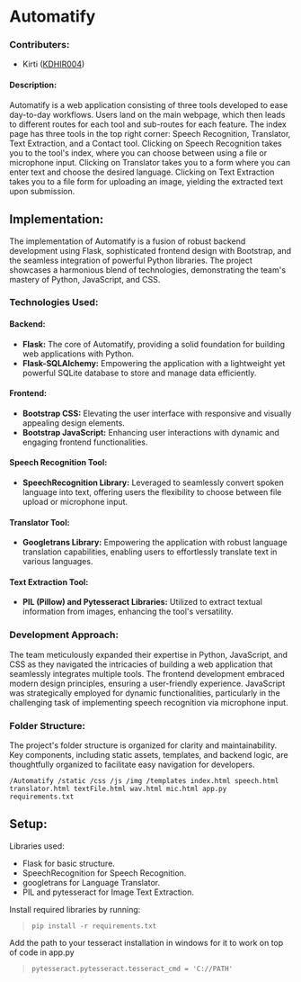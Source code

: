 # Automatify

### Contributers:
- Kirti ([KDHIR004](https://github.com/KDHIR004))

#### Description:
Automatify is a web application consisting of three tools developed to ease day-to-day workflows. Users land on the main webpage, which then leads to different routes for each tool and sub-routes for each feature. The index page has three tools in the top right corner: Speech Recognition, Translator, Text Extraction, and a Contact tool. Clicking on Speech Recognition takes you to the tool's index, where you can choose between using a file or microphone input. Clicking on Translator takes you to a form where you can enter text and choose the desired language. Clicking on Text Extraction takes you to a file form for uploading an image, yielding the extracted text upon submission.


## Implementation:
The implementation of Automatify is a fusion of robust backend development using Flask, sophisticated frontend design with Bootstrap, and the seamless integration of powerful Python libraries. The project showcases a harmonious blend of technologies, demonstrating the team's mastery of Python, JavaScript, and CSS.


### Technologies Used:
#### Backend:
- **Flask:** The core of Automatify, providing a solid foundation for building web applications with Python.
- **Flask-SQLAlchemy:** Empowering the application with a lightweight yet powerful SQLite database to store and manage data efficiently.

#### Frontend:
- **Bootstrap CSS:** Elevating the user interface with responsive and visually appealing design elements.
- **Bootstrap JavaScript:** Enhancing user interactions with dynamic and engaging frontend functionalities.

#### Speech Recognition Tool:
- **SpeechRecognition Library:** Leveraged to seamlessly convert spoken language into text, offering users the flexibility to choose between file upload or microphone input.

#### Translator Tool:
- **Googletrans Library:** Empowering the application with robust language translation capabilities, enabling users to effortlessly translate text in various languages.

#### Text Extraction Tool:
- **PIL (Pillow) and Pytesseract Libraries:** Utilized to extract textual information from images, enhancing the tool's versatility.

### Development Approach:
The team meticulously expanded their expertise in Python, JavaScript, and CSS as they navigated the intricacies of building a web application that seamlessly integrates multiple tools. The frontend development embraced modern design principles, ensuring a user-friendly experience. JavaScript was strategically employed for dynamic functionalities, particularly in the challenging task of implementing speech recognition via microphone input.

### Folder Structure:
The project's folder structure is organized for clarity and maintainability. Key components, including static assets, templates, and backend logic, are thoughtfully organized to facilitate easy navigation for developers.

`
/Automatify
    /static
        /css
        /js
        /img
    /templates
        index.html
        speech.html
        translator.html
        textFile.html
        wav.html
        mic.html
    app.py
    requirements.txt
`


## Setup:
Libraries used:
- Flask for basic structure.
- SpeechRecognition for Speech Recognition.
- googletrans for Language Translator.
- PIL and pytesseract for Image Text Extraction.

Install required libraries by running:
 > `pip install -r requirements.txt`

Add the path to your tesseract installation in windows for it to work on top of code in app.py
  > `pytesseract.pytesseract.tesseract_cmd = 'C://PATH'`
